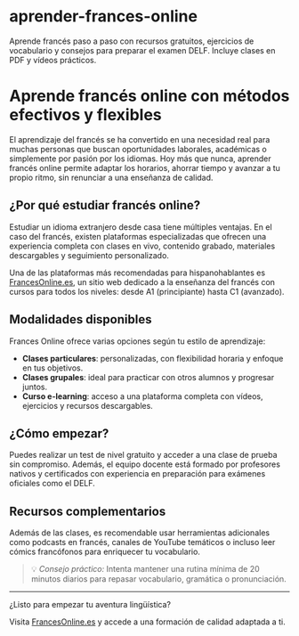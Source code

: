 # aprender-frances-online
Aprende francés paso a paso con recursos gratuitos, ejercicios de vocabulario y consejos para preparar el examen DELF. Incluye clases en PDF y vídeos prácticos.
# Aprende francés online con métodos efectivos y flexibles

El aprendizaje del francés se ha convertido en una necesidad real para muchas personas que buscan oportunidades laborales, académicas o simplemente por pasión por los idiomas. Hoy más que nunca, aprender francés online permite adaptar los horarios, ahorrar tiempo y avanzar a tu propio ritmo, sin renunciar a una enseñanza de calidad.

## ¿Por qué estudiar francés online?

Estudiar un idioma extranjero desde casa tiene múltiples ventajas. En el caso del francés, existen plataformas especializadas que ofrecen una experiencia completa con clases en vivo, contenido grabado, materiales descargables y seguimiento personalizado.

Una de las plataformas más recomendadas para hispanohablantes es [FrancesOnline.es](https://frances-online.es), un sitio web dedicado a la enseñanza del francés con cursos para todos los niveles: desde A1 (principiante) hasta C1 (avanzado).

## Modalidades disponibles

Frances Online ofrece varias opciones según tu estilo de aprendizaje:

- **Clases particulares**: personalizadas, con flexibilidad horaria y enfoque en tus objetivos.
- **Clases grupales**: ideal para practicar con otros alumnos y progresar juntos.
- **Curso e-learning**: acceso a una plataforma completa con vídeos, ejercicios y recursos descargables.

## ¿Cómo empezar?

Puedes realizar un test de nivel gratuito y acceder a una clase de prueba sin compromiso. Además, el equipo docente está formado por profesores nativos y certificados con experiencia en preparación para exámenes oficiales como el DELF.

## Recursos complementarios

Además de las clases, es recomendable usar herramientas adicionales como podcasts en francés, canales de YouTube temáticos o incluso leer cómics francófonos para enriquecer tu vocabulario.

> 💡 *Consejo práctico:* Intenta mantener una rutina mínima de 20 minutos diarios para repasar vocabulario, gramática o pronunciación.

---

¿Listo para empezar tu aventura lingüística?

Visita [FrancesOnline.es](https://frances-online.es) y accede a una formación de calidad adaptada a ti.

